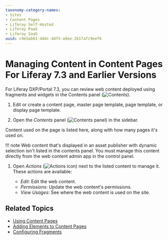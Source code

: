 ```yaml
---
taxonomy-category-names:
- Sites
- Content Pages
- Liferay Self-Hosted
- Liferay PaaS
- Liferay SaaS
uuid: c9e5ab61-d4dc-4df5-a9ee-2b17afc9eef6
---
```


# Managing Content in Content Pages For Liferay 7.3 and Earlier Versions

For Liferay DXP/Portal 7.3, you can review web content deployed using fragments and widgets in the Contents panel (![Contents](../../../../images/icon-list-ul.png)).

1. Edit or create a content page, master page template, page template, or display page template.

1. Open the *Contents* panel (![Contents panel](../../../../images/icon-list-ul.png)) in the sidebar.

  Content used on the page is listed here, along with how many pages it's used on.

  !!! note
      Web content that's displayed in an asset publisher with dynamic selection isn't listed in the contents panel. You must manage this content directly from the web content admin app in the control panel.

1. Open *Actions* (![Actions icon](../../../../images/icon-actions.png)) next to the listed content to manage it. These actions are available:

   - *Edit*: Edit the web content.
   - *Permissions*: Update the web content's permissions.
   - *View Usages*: See where the web content is used on the site.

## Related Topics

- [Using Content Pages](../using-content-pages.md)
- [Adding Elements to Content Pages](./adding-elements-to-content-pages.md)
- [Configuring Fragments](../page-fragments-and-widgets/using-fragments/configuring-fragments.md)
